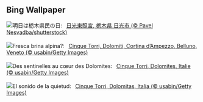 ## Bing Wallpaper
![](https://www.bing.com/th?id=OHR.NikkoToshoguShrine_JA-JP2939521159_UHD.jpg&w=1000)明日は栃木県民の日:&nbsp;&ensp;[日光東照宮, 栃木県 日光市 (© Pavel Nesvadba/shutterstock)](https://www.bing.com/th?id=OHR.NikkoToshoguShrine_JA-JP2939521159_UHD.jpg)
<br><br/>
![](https://www.bing.com/th?id=OHR.DolomitiEstate_IT-IT5883847806_UHD.jpg&w=1000)Fresca brina alpina?:&nbsp;&ensp;[Cinque Torri, Dolomiti, Cortina d’Ampezzo, Belluno, Veneto (© usabin/Getty Images)](https://www.bing.com/th?id=OHR.DolomitiEstate_IT-IT5883847806_UHD.jpg)
<br><br/>
![](https://www.bing.com/th?id=OHR.DolomitiEstate_FR-FR4432604258_UHD.jpg&w=1000)Des sentinelles au cœur des Dolomites:&nbsp;&ensp;[Cinque Torri, Dolomites, Italie (© usabin/Getty Images)](https://www.bing.com/th?id=OHR.DolomitiEstate_FR-FR4432604258_UHD.jpg)
<br><br/>
![](https://www.bing.com/th?id=OHR.DolomitiEstate_ES-ES8254189997_UHD.jpg&w=1000)El sonido de la quietud:&nbsp;&ensp;[Cinque Torri, Dolomitas, Italia (© usabin/Getty Images)](https://www.bing.com/th?id=OHR.DolomitiEstate_ES-ES8254189997_UHD.jpg)
<br><br/>
